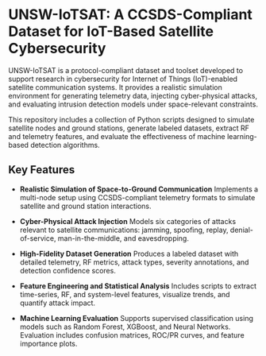 # UNSW-IoTSAT: A CCSDS-Compliant Dataset for IoT-Based Satellite Cybersecurity

UNSW-IoTSAT is a protocol-compliant dataset and toolset developed to support research in cybersecurity for Internet of Things (IoT)-enabled satellite communication systems. It provides a realistic simulation environment for generating telemetry data, injecting cyber-physical attacks, and evaluating intrusion detection models under space-relevant constraints.

This repository includes a collection of Python scripts designed to simulate satellite nodes and ground stations, generate labeled datasets, extract RF and telemetry features, and evaluate the effectiveness of machine learning-based detection algorithms.

## Key Features

- **Realistic Simulation of Space-to-Ground Communication**
  Implements a multi-node setup using CCSDS-compliant telemetry formats to simulate satellite and ground station interactions.

- **Cyber-Physical Attack Injection**
  Models six categories of attacks relevant to satellite communications: jamming, spoofing, replay, denial-of-service, man-in-the-middle, and eavesdropping.

- **High-Fidelity Dataset Generation**
  Produces a labeled dataset with detailed telemetry, RF metrics, attack types, severity annotations, and detection confidence scores.

- **Feature Engineering and Statistical Analysis**
  Includes scripts to extract time-series, RF, and system-level features, visualize trends, and quantify attack impact.

- **Machine Learning Evaluation**
  Supports supervised classification using models such as Random Forest, XGBoost, and Neural Networks. Evaluation includes confusion matrices, ROC/PR curves, and feature importance plots.



